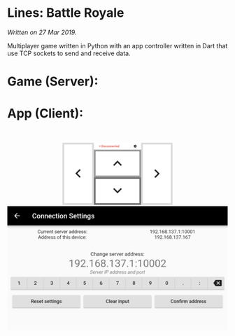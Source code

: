 # Lines: Battle Royale
*Written on 27 Mar 2019.*

Multiplayer game written in Python with an app controller written in Dart that use TCP sockets to send and receive data.

# Game (Server):

# App (Client):

<br>
<p align="center">
  <img width="50%" height="50%" src="app1.jpg">
  <img src="app2.jpg">
</p>
